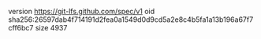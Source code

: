 version https://git-lfs.github.com/spec/v1
oid sha256:26597dab4f714191d2fea0a1549d0d9cd5a2e8c4b5fa1a13b196a67f7cff6bc7
size 4937
